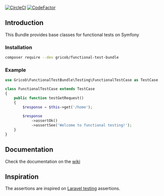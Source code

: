 [![CircleCI](https://circleci.com/gh/gricob/functional-test-bundle/tree/master.svg?style=svg)](https://circleci.com/gh/gricob/functional-test-bundle/tree/master)
[![CodeFactor](https://www.codefactor.io/repository/github/gricob/functional-test-bundle/badge)](https://www.codefactor.io/repository/github/gricob/functional-test-bundle)

## Introduction

This Bundle provides base classes for functional tests on Symfony

### Installation

```bash
composer require --dev gricob/functional-test-bundle
```

### Example

```php
use Gricob\FunctionalTestBundle\Testing\FunctionalTestCase as TestCase;

class FunctionalTestCase extends TestCase
{
    public function testGetRequest()
    {
        $response = $this->get('/home');
        
        $response
            ->assertOk()
            ->assertSee('Welcome to functional testing!');
    }
}
```

## Documentation

Check the documentation on the [wiki](https://github.com/gricob/functional-test-bundle/wiki) 


## Inspiration

The assertions are inspired on [Laravel testing](https://laravel.com/docs/master/testing) assertions. 
